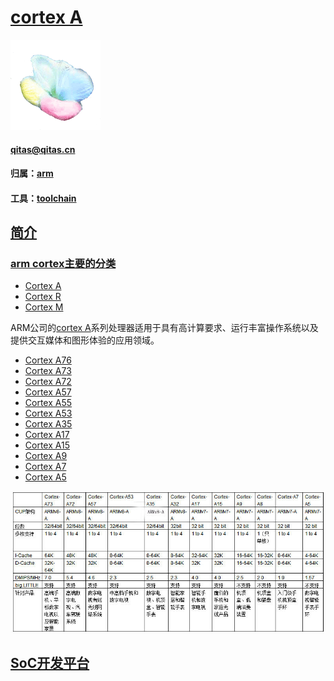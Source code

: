 ﻿# [cortex A](https://github.com/sochub/CA) 

[![sites](SoC/SoC.png)](http://www.qitas.cn) 

####  qitas@qitas.cn

#### 归属：[arm](https://github.com/sochub/ARM) 
#### 工具：[toolchain](https://github.com/sochub/toolchain) 


## [简介](https://github.com/sochub/CA/wiki)

### [arm cortex主要的分类](https://github.com/sochub/ARM)

-  [Cortex A](https://github.com/sochub/CA)
-  [Cortex R](https://github.com/sochub/CR)
-  [Cortex M](https://github.com/sochub/CM)


ARM公司的[cortex A](https://developer.arm.com/ip-products/processors/cortex-a)系列处理器适用于具有高计算要求、运行丰富操作系统以及提供交互媒体和图形体验的应用领域。

- [Cortex A76](https://github.com/sochub/CA76) 
- [Cortex A73](https://github.com/sochub/CA73) 
- [Cortex A72](https://github.com/sochub/CA72) 
- [Cortex A57](https://github.com/sochub/CA57)
- [Cortex A55](https://github.com/sochub/CA55) 
- [Cortex A53](https://github.com/sochub/CA53)
- [Cortex A35](https://github.com/sochub/CA35)
- [Cortex A17](https://github.com/sochub/CA17) 
- [Cortex A15](https://github.com/sochub/CA15) 
- [Cortex A9](https://github.com/sochub/CA9) 
- [Cortex A7](https://github.com/sochub/CA7)
- [Cortex A5](https://github.com/sochub/CA5)

[![sites](SoC/CA.jpg)](http://www.sochub.com)




##  [SoC开发平台](http://www.qitas.cn)  


